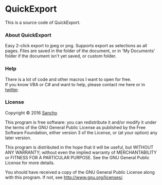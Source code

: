# QuickExport

This is a source code of QuickExport.

### About QuickExport

Easy 2-click export to jpeg or png. Supports export as selections as all pages. 
Files are saved in the folder of the document, or in 'My Documents' folder if the document isn't yet saved, or custom folder.

### Help

There is a lot of code and other macros I want to open for free.   
If you know VBA or C# and want to help, please contact me here or in [twitter](https://twitter.com/cdrpro_ru).

### License

Copyright © 2016 [Sancho](http://cdrpro.ru/en/)

This program is free software: you can redistribute it and/or modify
it under the terms of the GNU General Public License as published by
the Free Software Foundation, either version 3 of the License, or
(at your option) any later version.

This program is distributed in the hope that it will be useful,
but WITHOUT ANY WARRANTY; without even the implied warranty of
MERCHANTABILITY or FITNESS FOR A PARTICULAR PURPOSE.  See the
GNU General Public License for more details.

You should have received a copy of the GNU General Public License
along with this program.  If not, see http://www.gnu.org/licenses/.